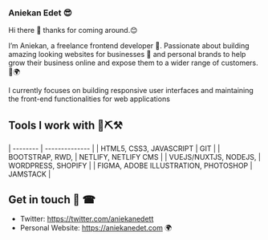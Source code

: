 ### Aniekan Edet 😎

Hi there 👋 thanks for coming around.😊

I’m Aniekan, a freelance frontend developer 💼. 
Passionate about building amazing looking websites for businesses 🏢 and personal brands to help grow their business online and expose them to a wider range of customers.🚀🌍

I currently focuses on building responsive user interfaces and maintaining the front-end functionalities for web applications

## Tools I work with 🔩⛏⚒


| -------- | -------------- |
| HTML5, CSS3, JAVASCRIPT | GIT |
| BOOTSTRAP, RWD, | NETLIFY, NETLIFY CMS |
| VUEJS/NUXTJS, NODEJS, | WORDPRESS, SHOPIFY |
| FIGMA, ADOBE ILLUSTRATION, PHOTOSHOP | JAMSTACK |



## Get in touch 📱 ☎
- Twitter: https://twitter.com/aniekanedett
- Personal Website: https://aniekanedet.com 🌍
